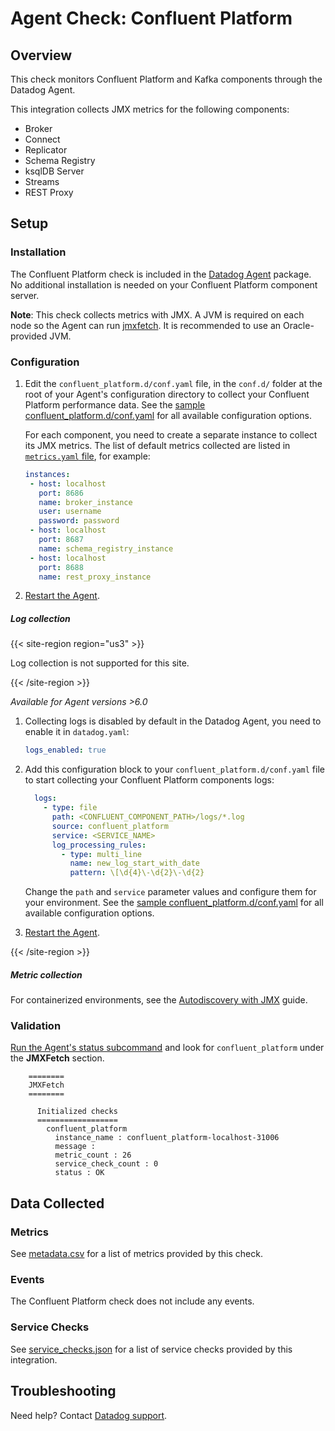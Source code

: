 # Agent Check: Confluent Platform

## Overview

This check monitors Confluent Platform and Kafka components through the Datadog Agent.

This integration collects JMX metrics for the following components:

- Broker
- Connect
- Replicator
- Schema Registry
- ksqlDB Server
- Streams
- REST Proxy

## Setup


### Installation

The Confluent Platform check is included in the [Datadog Agent][2] package. No additional installation is needed on your Confluent Platform component server.

**Note**: This check collects metrics with JMX. A JVM is required on each node so the Agent can run [jmxfetch][3]. It is recommended to use an Oracle-provided JVM.


### Configuration

1. Edit the `confluent_platform.d/conf.yaml` file, in the `conf.d/` folder at the root of your Agent's configuration directory to collect your Confluent Platform performance data. See the [sample confluent_platform.d/conf.yaml][4] for all available configuration options.

    For each component, you need to create a separate instance to collect its JMX metrics. The list of default metrics collected are listed in [`metrics.yaml` file][9], for example:

    ```yaml
    instances:
     - host: localhost
       port: 8686
       name: broker_instance
       user: username
       password: password
     - host: localhost
       port: 8687
       name: schema_registry_instance
     - host: localhost
       port: 8688
       name: rest_proxy_instance
    ```

2. [Restart the Agent][5].

##### Log collection

{{< site-region region="us3" >}}

Log collection is not supported for this site.

{{< /site-region >}}

_Available for Agent versions >6.0_

1. Collecting logs is disabled by default in the Datadog Agent, you need to enable it in `datadog.yaml`:

   ```yaml
   logs_enabled: true
   ```

2. Add this configuration block to your `confluent_platform.d/conf.yaml` file to start collecting your Confluent Platform components logs:

   ```yaml
     logs:
       - type: file
         path: <CONFLUENT_COMPONENT_PATH>/logs/*.log
         source: confluent_platform
         service: <SERVICE_NAME>
         log_processing_rules:
           - type: multi_line
             name: new_log_start_with_date
             pattern: \[\d{4}\-\d{2}\-\d{2}
   ```

    Change the `path` and `service` parameter values and configure them for your environment. See the [sample confluent_platform.d/conf.yaml][4] for all available configuration options.

3. [Restart the Agent][7].

{{< /site-region >}}

##### Metric collection

For containerized environments, see the [Autodiscovery with JMX][10] guide.

### Validation

[Run the Agent's status subcommand][6] and look for `confluent_platform` under the **JMXFetch** section.

```
    ========
    JMXFetch
    ========

      Initialized checks
      ==================
        confluent_platform
          instance_name : confluent_platform-localhost-31006
          message :
          metric_count : 26
          service_check_count : 0
          status : OK
```

## Data Collected

### Metrics

See [metadata.csv][7] for a list of metrics provided by this check.

### Events

The Confluent Platform check does not include any events.

### Service Checks

See [service_checks.json][11] for a list of service checks provided by this integration.

## Troubleshooting

Need help? Contact [Datadog support][8].


[2]: https://app.datadoghq.com/account/settings#agent
[3]: https://github.com/DataDog/jmxfetch
[4]: https://github.com/DataDog/integrations-core/blob/master/confluent_platform/datadog_checks/confluent_platform/data/conf.yaml.example
[5]: https://docs.datadoghq.com/agent/guide/agent-commands/#start-stop-and-restart-the-agent
[6]: https://docs.datadoghq.com/agent/guide/agent-commands/#agent-status-and-information
[7]: https://github.com/DataDog/integrations-core/blob/master/confluent_platform/metadata.csv
[8]: https://docs.datadoghq.com/help/
[9]: https://github.com/DataDog/integrations-core/blob/master/confluent_platform/datadog_checks/confluent_platform/data/metrics.yaml
[10]: https://docs.datadoghq.com/agent/guide/autodiscovery-with-jmx/?tab=containerizedagent
[11]: https://github.com/DataDog/integrations-core/blob/master/confluent_platform/assets/service_checks.json
